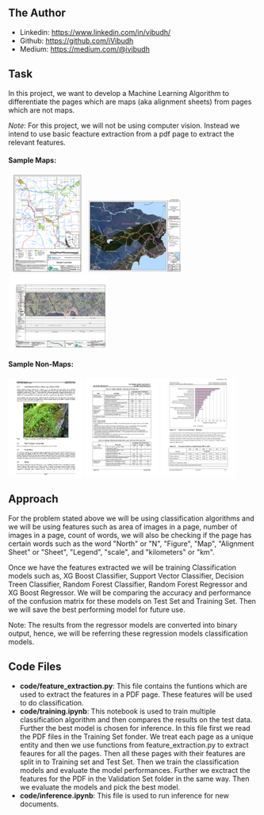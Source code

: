 ## The Author 
- Linkedin: https://www.linkedin.com/in/vibudh/
- Github: https://github.com/iVibudh
- Medium: https://medium.com/@ivibudh

## Task 
In this project, we want to develop a Machine Learning Algorithm to differentiate the pages which are maps (aka alignment sheets) from pages which are not maps.

*Note*: For this project, we will not be using computer vision. Instead we intend to use basic feacture extraction from a pdf page to extract the relevant features.

#### Sample Maps:
<img src="https://github.com/iVibudh/CER-classify-maps/blob/main/images/map_1.PNG" alt="map_1.png" width="150" height = "200" />   <img src="https://github.com/iVibudh/CER-classify-maps/blob/main/images/map_2.PNG" alt="map_2.png" width="200" height = "150" />   <img src="https://github.com/iVibudh/CER-classify-maps/blob/main/images/map_3.PNG" alt="map_3.png" width="200" height = "150" />

#### Sample Non-Maps:
<img src="https://github.com/iVibudh/CER-classify-maps/blob/main/images/page_1.PNG" alt="page_1.png" width="150" height = "200" />   <img src="https://github.com/iVibudh/CER-classify-maps/blob/main/images/page_2.PNG" alt="page_2.png" width="150" height = "200" />   <img src="https://github.com/iVibudh/CER-classify-maps/blob/main/images/page_3.PNG" alt="page_3.png" width="150" height = "200" />


## Approach 

For the problem stated above we will be using classification algorithms and we will be using features such as area of images in a page, number of images in a page, count of words, we will also be checking if the page has certain words such as the word "North" or "N", "Figure", "Map", "Alignment Sheet" or "Sheet", "Legend", "scale", and "kilometers" or "km".  

Once we have the features extracted we will be training Classification models such as, XG Boost Classifier, Support Vector Classifier, Decision Treen Classifier,  Random Forest Classifier, Random Forest Regressor and XG Boost Regressor. We will be comparing the accuracy and performance of the confusion matrix for these models on Test Set and Training Set. Then we will save the best performing model for future use.

Note: The results from the regressor models are converted into binary output, hence, we will be referring these regression models classification models. 

## Code Files
- **code/feature_extraction.py**: This file contains the funtions which are used to extract the features in a PDF page. These features will be used to do classification.
- **code/training.ipynb**: This notebook is used to train multiple classification algorithm and then compares the results on the test data. Further the best model is chosen for inference.
In this file first we read the PDF files in the Training Set fonder. We treat each page as a unique entity and then we use functions from feature_extraction.py to extract feaures for all the pages. Then all these pages with their features are split in to Training set and Test Set. Then we train the classification models and evaluate the model performances. Further we exctract the features for the PDF in the Validation Set folder in the same way. Then we evaluate the models and pick the best model.
- **code/inference.ipynb**: This file is used to run inference for new documents.

